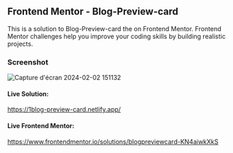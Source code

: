 ## Frontend Mentor - Blog-Preview-card
This is a solution to  Blog-Preview-card the on Frontend Mentor. Frontend Mentor challenges help you improve your coding skills by building realistic projects.
### Screenshot
![Capture d'écran 2024-02-02 151132](https://github.com/Ninjalbg78/Blog-preview-card/assets/126517267/e3acca0c-2938-4900-b970-1f88c3dc0c0a)
#### Live Solution: 
https://1blog-preview-card.netlify.app/
#### Live Frontend Mentor:
https://www.frontendmentor.io/solutions/blogpreviewcard-KN4aiwkXkS

